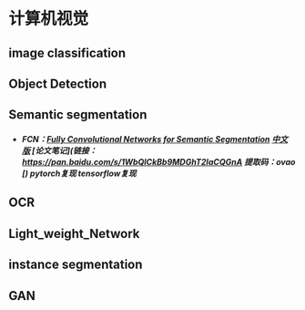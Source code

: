 #  计算机视觉





## image classification







## Object Detection







##  Semantic segmentation

- ##### **FCN**：[Fully Convolutional Networks for Semantic Segmentation](https://arxiv.org/abs/1411.4038)  [中文版](https://www.cnblogs.com/xuanxufeng/p/6249834.html)  [论文笔记](链接：https://pan.baidu.com/s/1WbQlCkBb9MDGhT2IaCQGnA 提取码：ovao [)  pytorch复现   tensorflow复现







## OCR





## Light_weight_Network



## instance segmentation



## GAN



